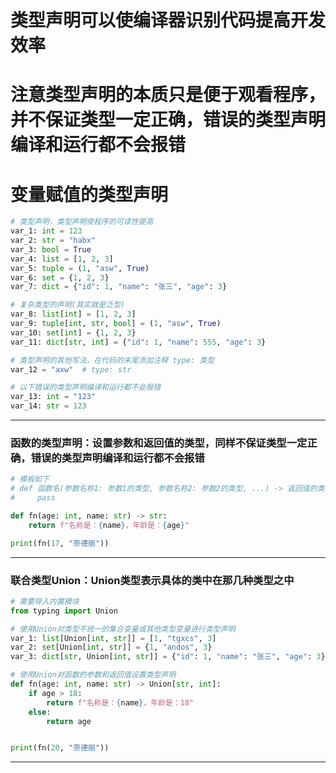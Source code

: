 # 类型声明可以使编译器识别代码提高开发效率
# 注意类型声明的本质只是便于观看程序，并不保证类型一定正确，错误的类型声明编译和运行都不会报错

# 变量赋值的类型声明
~~~python
# 类型声明，类型声明使程序的可读性提高
var_1: int = 123
var_2: str = "habx"
var_3: bool = True
var_4: list = [1, 2, 3]
var_5: tuple = (1, "asw", True)
var_6: set = {1, 2, 3}
var_7: dict = {"id": 1, "name": "张三", "age": 3}

# 复杂类型的声明(其实就是泛型)
var_8: list[int] = [1, 2, 3]
var_9: tuple[int, str, bool] = (1, "asw", True)
var_10: set[int] = {1, 2, 3}
var_11: dict[str, int] = {"id": 1, "name": 555, "age": 3}

# 类型声明的其他写法，在代码的末尾添加注释 type: 类型
var_12 = "axw"  # type: str

# 以下错误的类型声明编译和运行都不会报错
var_13: int = "123"
var_14: str = 123
~~~
---

### 函数的类型声明：设置参数和返回值的类型，同样不保证类型一定正确，错误的类型声明编译和运行都不会报错
~~~python
# 模板如下
# def 函数名(参数名称1: 参数1的类型, 参数名称2: 参数2的类型, ...) -> 返回值的类型:
#     pass

def fn(age: int, name: str) -> str:
    return f"名称是：{name}，年龄是：{age}"

print(fn(17, "奈德丽"))
~~~
---


### 联合类型Union：Union类型表示具体的类中在那几种类型之中
~~~python
# 需要导入内置模块
from typing import Union

# 使用Union对类型不统一的集合变量或其他类型变量进行类型声明
var_1: list[Union[int, str]] = [1, "tgxcs", 3]
var_2: set[Union[int, str]] = {1, "andos", 3}
var_3: dict[str, Union[int, str]] = {"id": 1, "name": "张三", "age": 3}

# 使用Union对函数的参数和返回值设置类型声明
def fn(age: int, name: str) -> Union[str, int]:
    if age > 18:
        return f"名称是：{name}，年龄是：18"
    else:
        return age


print(fn(20, "奈德丽"))
~~~
---